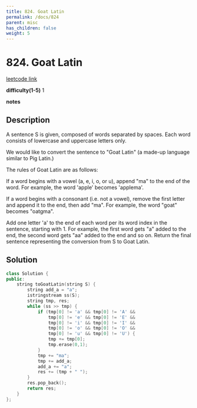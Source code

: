 ```yaml
---
title: 824. Goat Latin
permalink: /docs/824
parent: misc
has_children: false
weight: 5
---
```

# 824. Goat Latin
[leetcode link](https://leetcode.com/problems/goat-latin/)

**difficulty(1-5)** 
1

**notes** 

## Description
A sentence S is given, composed of words separated by spaces. Each word consists of lowercase and uppercase letters only.

We would like to convert the sentence to "Goat Latin" (a made-up language similar to Pig Latin.)

The rules of Goat Latin are as follows:

If a word begins with a vowel (a, e, i, o, or u), append "ma" to the end of the word.
For example, the word 'apple' becomes 'applema'.
 
If a word begins with a consonant (i.e. not a vowel), remove the first letter and append it to the end, then add "ma".
For example, the word "goat" becomes "oatgma".
 
Add one letter 'a' to the end of each word per its word index in the sentence, starting with 1.
For example, the first word gets "a" added to the end, the second word gets "aa" added to the end and so on.
Return the final sentence representing the conversion from S to Goat Latin. 

## Solution
```c++
class Solution {
public:
    string toGoatLatin(string S) {
        string add_a = "a";
        istringstream ss(S);
        string tmp, res;
        while (ss >> tmp) {
            if (tmp[0] != 'a' && tmp[0] != 'A' &&
                tmp[0] != 'e' && tmp[0] != 'E' &&
                tmp[0] != 'i' && tmp[0] != 'I' &&
                tmp[0] != 'o' && tmp[0] != 'O' &&
                tmp[0] != 'u' && tmp[0] != 'U') {
                tmp += tmp[0];
                tmp.erase(0,1);   
            }
            tmp += "ma";
            tmp += add_a;
            add_a += "a";
            res += (tmp + " ");
        }
        res.pop_back();
        return res;
    }
};
``` 

<!-- 
Default label
{: .label }

Blue label
{: .label .label-blue }

Stable
{: .label .label-green }

New release
{: .label .label-purple }

Coming soon
{: .label .label-yellow }

Deprecated
{: .label .label-red } -->

